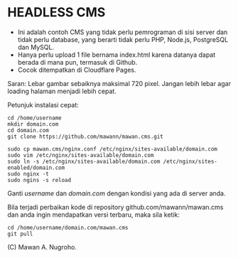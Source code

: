 # HEADLESS CMS

* Ini adalah contoh CMS yang tidak perlu pemrograman di sisi server dan tidak perlu database, yang berarti tidak perlu PHP, Node.js, PostgreSQL dan MySQL.
* Hanya perlu upload 1 file bernama index.html karena datanya dapat berada di mana pun, termasuk di Github. 
* Cocok ditempatkan di Cloudflare Pages.

Saran: Lebar gambar sebaiknya maksimal 720 pixel. Jangan lebih lebar agar loading halaman menjadi lebih cepat.

Petunjuk instalasi cepat:
```
cd /home/username
mkdir domain.com
cd domain.com
git clone https://github.com/mawann/mawan.cms.git

sudo cp mawan.cms/nginx.conf /etc/nginx/sites-available/domain.com
sudo vim /etc/nginx/sites-available/domain.com
sudo ln -s /etc/nginx/sites-available/domain.com /etc/nginx/sites-enabled/domain.com
sudo nginx -t
sudo ngins -s reload
```
Ganti *username* dan *domain.com* dengan kondisi yang ada di server anda.

Bila terjadi perbaikan kode di repository github.com/mawann/mawan.cms dan anda ingin mendapatkan versi terbaru, maka sila ketik:
```
cd /home/username/domain.com/mawan.cms
git pull
```

(C) Mawan A. Nugroho. 
